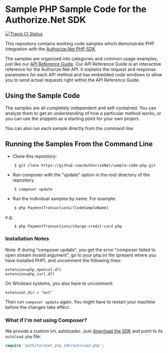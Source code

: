 # Sample PHP Sample Code for the Authorize.Net SDK
[![Travis CI Status](https://travis-ci.org/AuthorizeNet/sample-code-php.svg?branch=master)](https://travis-ci.org/AuthorizeNet/sample-code-php)

This repository contains working code samples which demonstrate PHP integration with the [Authorize.Net PHP SDK](https://github.com/AuthorizeNet/sdk-php).

The samples are organized into categories and common usage examples, just like our [API Reference Guide](http://developer.authorize.net/api/reference). Our API Reference Guide is an interactive reference for the Authorize.Net API. It explains the request and response parameters for each API method and has embedded code windows to allow you to send actual requests right within the API Reference Guide.


## Using the Sample Code

The samples are all completely independent and self-contained. You can analyze them to get an understanding of how a particular method works, or you can use the snippets as a starting point for your own project.

You can also run each sample directly from the command line.

## Running the Samples From the Command Line
* Clone this repository:
```
    $ git clone https://github.com/AuthorizeNet/sample-code-php.git
```
* Run composer with the "update" option in the root directory of the repository.
```
    $ composer update
```
* Run the individual samples by name. For example:
```
    $ php PaymentTransactions/[CodeSampleName]
```
e.g.
```
    $ php PaymentTransactions/charge-credit-card.php
```

### Installation Notes
Note: If during "composer update", you get the error "composer failed to open stream invalid argument", go to your php.ini file (present where you have installed PHP), and uncomment the following lines:
```
extension=php_openssl.dll
extension=php_curl.dll
```
On Windows systems, you also have to uncomment:
```
extension_dir = "ext"
```
Then run `composer update` again. You might have to restart your machine before the changes take effect.

### What if I'm not using Composer?
We provide a custom `SPL` autoloader. Just [download the SDK](https://github.com/AuthorizeNet/sdk-php/releases) and point to its `autoload.php` file:

```php
require 'path/to/anet_php_sdk/autoload.php';
```
